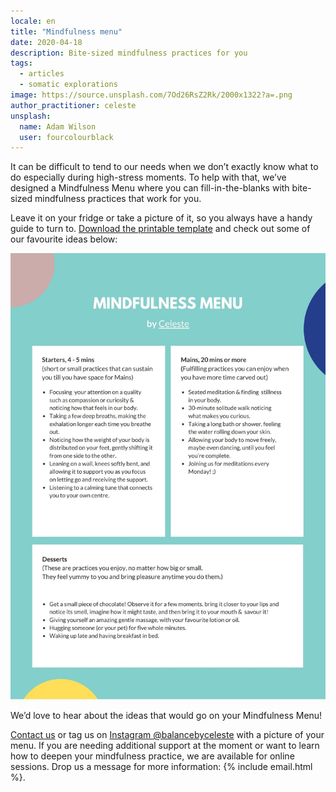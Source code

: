 ```yaml
---
locale: en
title: "Mindfulness menu"
date: 2020-04-18
description: Bite-sized mindfulness practices for you
tags:
  - articles
  - somatic explorations
image: https://source.unsplash.com/7Od26RsZ2Rk/2000x1322?a=.png
author_practitioner: celeste
unsplash:
  name: Adam Wilson
  user: fourcolourblack
---
```


It can be difficult to tend to our needs when we don’t exactly know what to do especially during high-stress moments.
To help with that, we’ve designed a Mindfulness Menu where you can fill-in-the-blanks with bite-sized mindfulness
practices that work for you. 

Leave it on your fridge or take a picture of it, so you always have a handy guide to turn to. 
[Download the printable template](/res/mindfulness_menu.pdf) and check out some of our favourite ideas below:

![menu](/images/mindfulness_menu_by_cele.jpg)

We’d love to hear about the ideas that would go on your Mindfulness Menu!

[Contact us](/contact/) or tag us on [Instagram @balancebyceleste](https://www.instagram.com/balancebyceleste/) with a
picture of your menu. If you are needing additional support at the moment or want to learn how to deepen your
mindfulness practice, we are available for online sessions.
Drop us a message for more information: {% include email.html %}.
